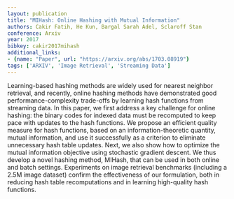 ```yaml
---
layout: publication
title: "MIHash: Online Hashing with Mutual Information"
authors: Cakir Fatih, He Kun, Bargal Sarah Adel, Sclaroff Stan
conference: Arxiv
year: 2017
bibkey: cakir2017mihash
additional_links:
- {name: "Paper", url: "https://arxiv.org/abs/1703.08919"}
tags: ['ARXIV', 'Image Retrieval', 'Streaming Data']
---
```

Learning-based hashing methods are widely used for nearest neighbor retrieval, and recently, online hashing methods have demonstrated good performance-complexity trade-offs by learning hash functions from streaming data. In this paper, we first address a key challenge for online hashing: the binary codes for indexed data must be recomputed to keep pace with updates to the hash functions. We propose an efficient quality measure for hash functions, based on an information-theoretic quantity, mutual information, and use it successfully as a criterion to eliminate unnecessary hash table updates. Next, we also show how to optimize the mutual information objective using stochastic gradient descent. We thus develop a novel hashing method, MIHash, that can be used in both online and batch settings. Experiments on image retrieval benchmarks (including a 2.5M image dataset) confirm the effectiveness of our formulation, both in reducing hash table recomputations and in learning high-quality hash functions.